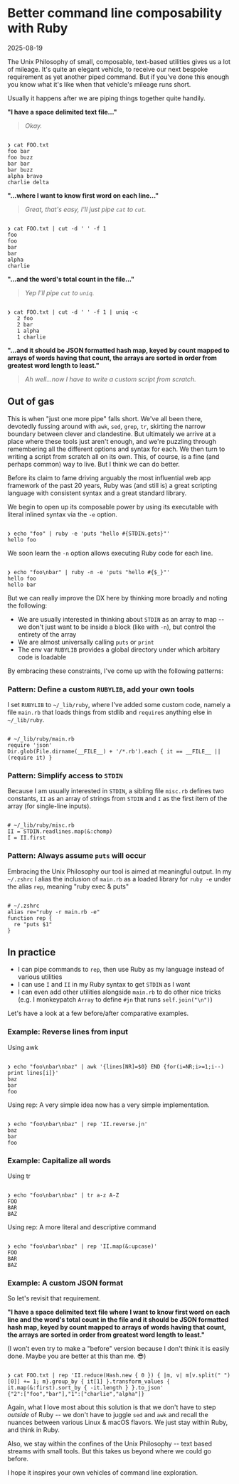 # Better command line composability with Ruby

2025-08-19

The Unix Philosophy of small, composable, text-based utilities gives us a lot of mileage. It's quite an elegant vehicle, to receive our next bespoke requirement as yet another piped command. But if you've done this enough you know what it's like when that vehicle's mileage runs short.

Usually it happens after we are piping things together quite handily.

**"I have a space delimited text file..."**

> *Okay.*

<pre><code class="language-bash">
❯ cat FOO.txt
foo bar
foo buzz
bar bar
bar buzz
alpha bravo
charlie delta
</code></pre>

**"...where I want to know first word on each line..."**

> *Great, that's easy, I'll just pipe `cat` to `cut`.*

<pre><code class="language-bash">
❯ cat FOO.txt | cut -d ' ' -f 1
foo
foo
bar
bar
alpha
charlie
</code></pre>

**"...and the word's total count in the file..."**

> *Yep I'll pipe `cut` to `uniq`.*

<pre><code class="language-bash">
❯ cat FOO.txt | cut -d ' ' -f 1 | uniq -c
   2 foo
   2 bar
   1 alpha
   1 charlie
</code></pre>

**"...and it should be JSON formatted hash map, keyed by count mapped to arrays of words having that count, the arrays are sorted in order from greatest word length to least."**

> *Ah well...now I have to write a custom script from scratch.*

## Out of gas

This is when "just one more pipe" falls short. We've all been there, devotedly fussing around with `awk`, `sed`, `grep`, `tr`, skirting the narrow boundary between clever and clandestine. But ultimately we arrive at a place where these tools just aren't enough, and we're puzzling through remembering all the different options and syntax for each. We then turn to writing a script from scratch all on its own. This, of course, is a fine (and perhaps common) way to live. But I think we can do better.

Before its claim to fame driving arguably the most influential web app framework of the past 20 years, Ruby was (and still is) a great scripting language with consistent syntax and a great standard library.

We begin to open up its composable power by using its executable with literal inlined syntax via the `-e` option.

<pre><code class="language-bash">
❯ echo "foo" | ruby -e 'puts "hello #{STDIN.gets}"'
hello foo
</code></pre>

We soon learn the `-n` option allows executing Ruby code for each line.

<pre><code class="language-bash">
❯ echo "foo\nbar" | ruby -n -e 'puts "hello #{$_}"'
hello foo
hello bar
</code></pre>

But we can really improve the DX here by thinking more broadly and noting the following:

* We are usually interested in thinking about `STDIN` as an array to map -- we don't just want to be inside a block (like with `-n`), but control the entirety of the array
* We are almost universally calling `puts` or `print`
* The env var `RUBYLIB` provides a global directory under which arbitary code is loadable

By embracing these constraints, I've come up with the following patterns:

### Pattern: Define a custom `RUBYLIB`, add your own tools

I set `RUBYLIB` to `~/_lib/ruby`, where I've added some custom code, namely a file `main.rb` that loads things from stdlib and `require`s anything else in `~/_lib/ruby`.

<pre><code class="language-ruby">
# ~/_lib/ruby/main.rb
require 'json'
Dir.glob(File.dirname(__FILE__) + '/*.rb').each { it == __FILE__ || (require it) }
</code></pre>

### Pattern: Simplify access to `STDIN`

Because I am usually interested in `STDIN`, a sibling file `misc.rb` defines two constants, `II` as an array of strings from `STDIN` and `I` as the first item of the array (for single-line inputs).

<pre><code class="language-ruby">
# ~/_lib/ruby/misc.rb
II = STDIN.readlines.map(&:chomp)
I = II.first
</code></pre>

### Pattern: Always assume `puts` will occur

Embracing the Unix Philosophy our tool is aimed at meaningful output. In my `~/.zshrc` I alias the inclusion of `main.rb` as a loaded library for `ruby -e` under the alias `rep`, meaning "ruby exec & puts"

<pre><code class="language-bash">
# ~/.zshrc
alias re="ruby -r main.rb -e"
function rep {
  re "puts $1"
}
</code></pre>

## In practice

* I can pipe commands to `rep`, then use Ruby as my language instead of various utilities
* I can use `I` and `II` in my Ruby syntax to get `STDIN` as I want
* I can even add other utilities alongside `main.rb` to do other nice tricks (e.g. I monkeypatch `Array` to define `#jn` that runs `self.join("\n")`)

Let's have a look at a few before/after comparative examples.

### Example: Reverse lines from input

Using awk

<pre><code class="language-bash">
❯ echo "foo\nbar\nbaz" | awk '{lines[NR]=$0} END {for(i=NR;i>=1;i--) print lines[i]}'
baz
bar
foo
</code></pre>

Using rep: A very simple idea now has a very simple implementation.

<pre><code class="language-bash">
❯ echo "foo\nbar\nbaz" | rep 'II.reverse.jn'
baz
bar
foo
</code></pre>

### Example: Capitalize all words

Using tr

<pre><code class="language-bash">
❯ echo "foo\nbar\nbaz" | tr a-z A-Z
FOO
BAR
BAZ
</code></pre>

Using rep: A more literal and descriptive command

<pre><code class="language-bash">
❯ echo "foo\nbar\nbaz" | rep 'II.map(&:upcase)'
FOO
BAR
BAZ
</code></pre>

### Example: A custom JSON format

So let's revisit that requirement.

**"I have a space delimited text file where I want to know first word on each line and the word's total count in the file and it should be JSON formatted hash map, keyed by count mapped to arrays of words having that count, the arrays are sorted in order from greatest word length to least."**

(I won't even try to make a "before" version because I don't think it is easily done. Maybe you are better at this than me. 😎)

<pre><code class="language-bash">
❯ cat FOO.txt | rep 'II.reduce(Hash.new { 0 }) { |m, v| m[v.split(" ")[0]] += 1; m}.group_by { it[1] }.transform_values { it.map(&:first).sort_by { -it.length } }.to_json'
{"2":["foo","bar"],"1":["charlie","alpha"]}
</code></pre>

Again, what I love most about this solution is that we don't have to step *outside* of Ruby -- we don't have to juggle `sed` and `awk` and recall the nuances between various Linux & macOS flavors. We just stay within Ruby, and think in Ruby.

Also, we stay within the confines of the Unix Philosophy -- text based streams with small tools. But this takes us beyond where we could go before.

I hope it inspires your own vehicles of command line exploration.
